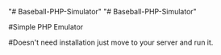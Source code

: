"# Baseball-PHP-Simulator" 
"# Baseball-PHP-Simulator" 

#Simple PHP Emulator

#Doesn't need installation just move to your server and run it.
